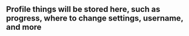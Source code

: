 ## Profile things will be stored here, such as progress, where to change settings, username, and more
